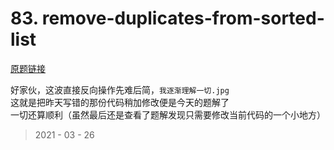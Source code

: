 # 83. remove-duplicates-from-sorted-list

[原题链接](https://leetcode-cn.com/problems/remove-duplicates-from-sorted-list/)

好家伙，这波直接反向操作先难后简，`我逐渐理解一切.jpg`  
这就是把昨天写错的那份代码稍加修改便是今天的题解了  
一切还算顺利（虽然最后还是查看了题解发现只需要修改当前代码的一个小地方）

> 2021 - 03 - 26
